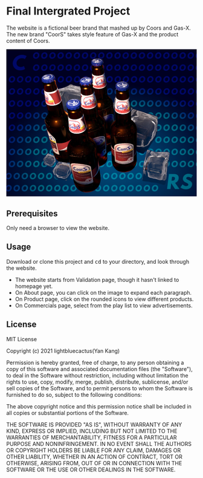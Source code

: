 # Final Intergrated Project
The website is a fictional beer brand that mashed up by Coors and Gas-X. The new brand "CoorS" takes style feature of Gas-X and the product content of Coors.

<img src="images/readme-cover.jpg" alt="CoorS promotion">

## Prerequisites
Only need a browser to view the website.

## Usage
Download or clone this project and <kbd>cd</kbd> to your directory, and look through the website.

- The website starts from Validation page, though it hasn't linked to homepage yet.
- On About page, you can click on the image to expand each paragraph.
- On Product page, click on the rounded icons to view different products.
- On Commercials page, select from the play list to view advertisements.

## License
MIT License

Copyright (c) 2021 lightbluecactus(Yan Kang)

Permission is hereby granted, free of charge, to any person obtaining a copy
of this software and associated documentation files (the "Software"), to deal
in the Software without restriction, including without limitation the rights
to use, copy, modify, merge, publish, distribute, sublicense, and/or sell
copies of the Software, and to permit persons to whom the Software is
furnished to do so, subject to the following conditions:

The above copyright notice and this permission notice shall be included in all
copies or substantial portions of the Software.

THE SOFTWARE IS PROVIDED "AS IS", WITHOUT WARRANTY OF ANY KIND, EXPRESS OR
IMPLIED, INCLUDING BUT NOT LIMITED TO THE WARRANTIES OF MERCHANTABILITY,
FITNESS FOR A PARTICULAR PURPOSE AND NONINFRINGEMENT. IN NO EVENT SHALL THE
AUTHORS OR COPYRIGHT HOLDERS BE LIABLE FOR ANY CLAIM, DAMAGES OR OTHER
LIABILITY, WHETHER IN AN ACTION OF CONTRACT, TORT OR OTHERWISE, ARISING FROM,
OUT OF OR IN CONNECTION WITH THE SOFTWARE OR THE USE OR OTHER DEALINGS IN THE
SOFTWARE.
